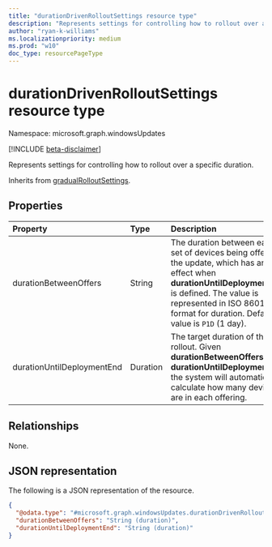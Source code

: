 ```yaml
---
title: "durationDrivenRolloutSettings resource type"
description: "Represents settings for controlling how to rollout over a specific duration."
author: "ryan-k-williams"
ms.localizationpriority: medium
ms.prod: "w10"
doc_type: resourcePageType
---
```


# durationDrivenRolloutSettings resource type

Namespace: microsoft.graph.windowsUpdates

[!INCLUDE [beta-disclaimer](../../includes/beta-disclaimer.md)]

Represents settings for controlling how to rollout over a specific duration.

Inherits from [gradualRolloutSettings](../resources/windowsupdates-gradualrolloutsettings.md).

## Properties
|Property|Type|Description|
|:---|:---|:---|
|durationBetweenOffers|String|The duration between each set of devices being offered the update, which has an effect when **durationUntilDeploymentEnd** is defined. The value is represented in ISO 8601 format for duration. Default value is `P1D` (1 day).|
|durationUntilDeploymentEnd|Duration|The target duration of the rollout. Given **durationBetweenOffers** and **durationUntilDeploymentEnd**, the system will automatically calculate how many devices are in each offering.|

## Relationships
None.

## JSON representation
The following is a JSON representation of the resource.
<!-- {
  "blockType": "resource",
  "@odata.type": "microsoft.graph.windowsUpdates.durationDrivenRolloutSettings"
}
-->
``` json
{
  "@odata.type": "#microsoft.graph.windowsUpdates.durationDrivenRolloutSettings",
  "durationBetweenOffers": "String (duration)",
  "durationUntilDeploymentEnd": "String (duration)"
}
```
